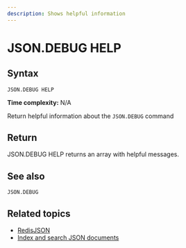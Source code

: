 ```yaml
---
description: Shows helpful information
---
```


# JSON.DEBUG HELP

## Syntax

    JSON.DEBUG HELP 

**Time complexity:** N/A

Return helpful information about the `JSON.DEBUG` command

## Return

JSON.DEBUG HELP returns an array with helpful messages.

## See also

`JSON.DEBUG` 

## Related topics

* [RedisJSON](https://redis.io/docs/stack/json)
* [Index and search JSON documents](https://redis.io/docs/stack/search/indexing_json)
